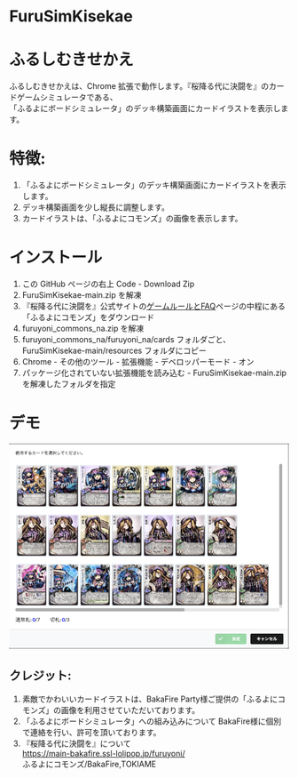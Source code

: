 # FuruSimKisekae

ふるしむきせかえ
==============

ふるしむきせかえは、Chrome 拡張で動作します。『桜降る代に決闘を』のカードゲームシミュレータである、<BR>
「ふるよにボードシミュレータ」のデッキ構築画面にカードイラストを表示します。

特徴:
==============

1. 「ふるよにボードシミュレータ」のデッキ構築画面にカードイラストを表示します。
2. デッキ構築画面を少し縦長に調整します。
3. カードイラストは、「ふるよにコモンズ」の画像を表示します。

インストール
==============

1. この GitHub ページの右上 Code - Download Zip
2. FuruSimKisekae-main.zip を解凍
3. 『桜降る代に決闘を』公式サイトの[ゲームルールとFAQ](https://main-bakafire.ssl-lolipop.jp/furuyoni/na/rule.html)ページの中程にある「ふるよにコモンズ」をダウンロード
4. furuyoni_commons_na.zip を解凍
5. furuyoni_commons_na/furuyoni_na/cards フォルダごと、FuruSimKisekae-main/resources フォルダにコピー
6. Chrome - その他のツール - 拡張機能 - デベロッパーモード - オン
7. パッケージ化されていない拡張機能を読み込む - FuruSimKisekae-main.zip を解凍したフォルダを指定

デモ
=============
![demoimage](FuruSimKisekaeDemo.png)


クレジット:
-----------------

1. 素敵でかわいいカードイラストは、BakaFire Party様ご提供の「ふるよにコモンズ」の画像を利用させていただいております。
2. 「ふるよにボードシミュレータ」への組み込みについて BakaFire様に個別で連絡を行い、許可を頂いております。
3. 『桜降る代に決闘を』について<BR>
    https://main-bakafire.ssl-lolipop.jp/furuyoni/<BR>
    ふるよにコモンズ/BakaFire,TOKIAME
